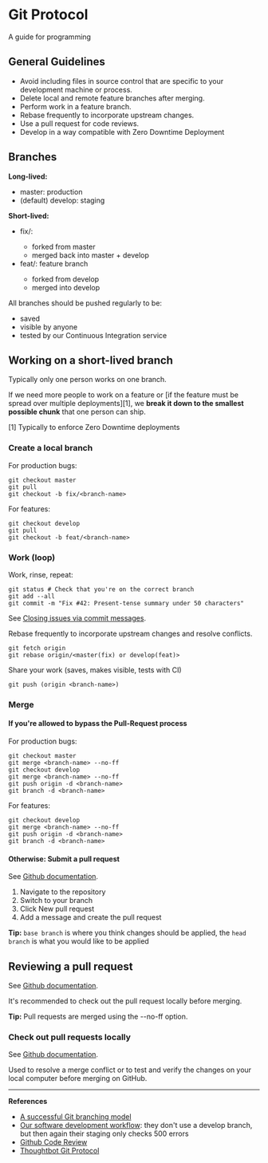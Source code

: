# Git Protocol

A guide for programming

## General Guidelines

* Avoid including files in source control that are specific to your development machine or process.
* Delete local and remote feature branches after merging.
* Perform work in a feature branch.
* Rebase frequently to incorporate upstream changes.
* Use a pull request for code reviews.
* Develop in a way compatible with Zero Downtime Deployment

## Branches

**Long-lived:**
* master: production
* (default) develop: staging

**Short-lived:**
* fix/<bug-name>:
  * forked from master
  * merged back into master + develop
* feat/<feature-name>: feature branch
  * forked from develop
  * merged into develop

All branches should be pushed regularly to be:
  * saved
  * visible by anyone
  * tested by our Continuous Integration service

## Working on a short-lived branch

Typically only one person works on one branch.

If we need more people to work on a feature or [if the feature must be spread over multiple deployments][1], we **break it down to the smallest possible chunk** that one person can ship.

[1] Typically to enforce Zero Downtime deployments

### Create a local branch

For production bugs:

    git checkout master
    git pull
    git checkout -b fix/<branch-name>

For features:

    git checkout develop
    git pull
    git checkout -b feat/<branch-name>

### Work (loop)

Work, rinse, repeat:

    git status # Check that you're on the correct branch
    git add --all
    git commit -m "Fix #42: Present-tense summary under 50 characters"

See [Closing issues via commit messages](https://help.github.com/articles/closing-issues-via-commit-messages/).

Rebase frequently to incorporate upstream changes and resolve conflicts.

    git fetch origin
    git rebase origin/<master(fix) or develop(feat)>

Share your work (saves, makes visible, tests with CI)

    git push (origin <branch-name>)

### Merge

#### If you're allowed to bypass the Pull-Request process

For production bugs:

    git checkout master
    git merge <branch-name> --no-ff
    git checkout develop
    git merge <branch-name> --no-ff
    git push origin -d <branch-name>
    git branch -d <branch-name>

For features:

    git checkout develop
    git merge <branch-name> --no-ff
    git push origin -d <branch-name>
    git branch -d <branch-name>

#### Otherwise: Submit a pull request

See [Github documentation](https://help.github.com/articles/using-pull-requests/).

  1. Navigate to the repository
  2. Switch to your branch
  3. Click New pull request
  4. Add a message and create the pull request

**Tip:** ``base branch`` is where you think changes should be applied, the ``head branch`` is what you would like to be applied

## Reviewing a pull request

See [Github documentation](https://help.github.com/articles/merging-a-pull-request/).

It's recommended to check out the pull request locally before merging.

**Tip:** Pull requests are merged using the --no-ff option.

### Check out pull requests locally

See [Github documentation](https://help.github.com/articles/checking-out-pull-requests-locally/).

Used to resolve a merge conflict or to test and verify the changes on your local computer before merging on GitHub.

---

**References**

  * [A successful Git branching model](http://nvie.com/posts/a-successful-git-branching-model/)
  * [Our software development workflow](http://blog.codeship.com/software-development-workflow-new-feature/): they don't use a develop branch, but then again their staging only checks 500 errors
  * [Github Code Review](http://blog.codeship.com/github-code-review/)
  * [Thoughtbot Git Protocol](https://github.com/thoughtbot/guides/tree/master/protocol/git)
